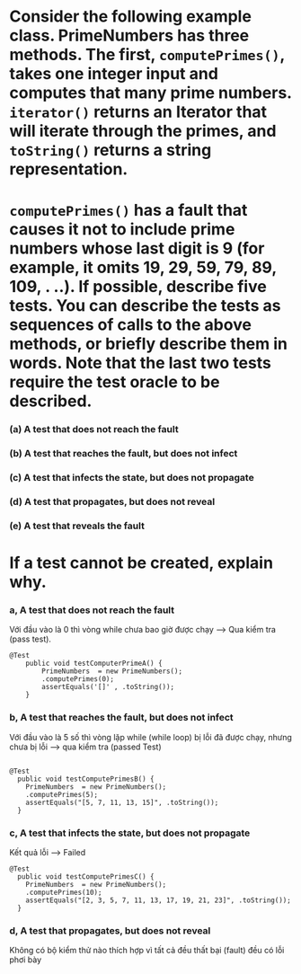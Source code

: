 # Consider the following example class. PrimeNumbers has three methods. The first, ```computePrimes()```, takes one integer input and computes that many prime numbers. ```iterator()``` returns an Iterator that will iterate through the primes, and ```toString()``` returns a string representation.

# ```computePrimes()``` has a fault that causes it not to include prime numbers whose last digit is 9 (for example, it omits 19, 29, 59, 79, 89, 109, . ..). If possible, describe five tests. You can describe the tests as sequences of calls to the above methods, or briefly describe them in words. Note that the last two tests require the test oracle to be described.
### (a) A test that does not reach the fault
### (b) A test that reaches the fault, but does not infect
### (c) A test that infects the state, but does not propagate
### (d) A test that propagates, but does not reveal
### (e) A test that reveals the fault
# If a test cannot be created, explain why.

### a, A test that does not reach the fault
Với đầu vào là 0 thì vòng while chưa bao giờ được chạy --> Qua kiểm tra (pass test).
```
@Test
    public void testComputerPrimeA() {
        PrimeNumbers  = new PrimeNumbers();
        .computePrimes(0);
        assertEquals('[]' , .toString());
    }
```
### b, A test that reaches the fault, but does not infect
Với đầu vào là 5 số thì vòng lặp while (while loop) bị lỗi đã được chạy, nhưng chưa bị lỗi --> qua kiểm tra (passed Test)
```

@Test
  public void testComputePrimesB() {
    PrimeNumbers  = new PrimeNumbers();
    .computePrimes(5);
    assertEquals("[5, 7, 11, 13, 15]", .toString());
  }
```
### c, A test that infects the state, but does not propagate
Kết quả lỗi --> Failed
```
@Test
  public void testComputePrimesC() {
    PrimeNumbers  = new PrimeNumbers();
    .computePrimes(10);
    assertEquals("[2, 3, 5, 7, 11, 13, 17, 19, 21, 23]", .toString());
  }
```
### d, A test that propagates, but does not reveal
Không có bộ kiểm thử nào thích hợp vì tất cả đều thất bại (fault) đều có lỗi phơi bày